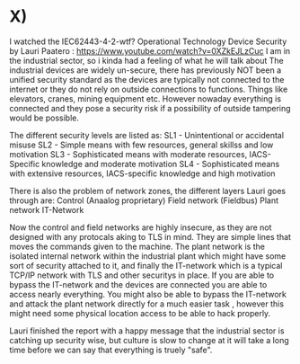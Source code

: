# X)

I watched the IEC62443-4-2-wtf? Operational Technology Device Security by Lauri Paatero : https://www.youtube.com/watch?v=0XZkEJLzCuc
I am in the industrial sector, so i kinda had a feeling of what he will talk about
The industrial devices are widely un-secure, there has previously NOT been a unified security standard as the devices are typically not connected to the internet or they do not rely on outside connections to functions. 
Things like elevators, cranes, mining equipment etc.
However nowaday everything is connected and they pose a security risk if a possibility of outside tampering would be possible. 

The different security levels are listed as:
  SL1 - Unintentional or accidental misuse
  SL2 - Simple means with few resources, general skillss and low motivation
  SL3 - Sophisticated means with moderate resources, IACS-Specific knowledge and moderate motivation
  SL4 - Sophisticated means with extensive resources, IACS-specific knowledge and high motivation

There is also the problem of network zones, the different layers Lauri goes through are:
  Control (Anaalog proprietary)
  Field network (Fieldbus)
  Plant network
  IT-Network

  Now the control and field networks are highly insecure, as they are not designed with any protocals aking to TLS in mind. They are simple lines that moves the commands given to the machine. The plant network 
  is the isolated internal network within the industrial plant which might have some sort of security attached to it, and finally the IT-network which is a typical TCP/IP network with TLS and other securitys in place.
  If you are able to bypass the IT-network and the devices are connected you are able to access nearly everything. You might also be able to bypass the IT-network and attack the plant network directly for a much easier task
, however this might need some physical location access to be able to hack properly.

Lauri finished the report with a happy message that the industrial sector is catching up security wise, but culture is slow to change at it will take a long time before we can say that everything is truely "safe".

